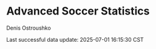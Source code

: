 # Advanced Soccer Statistics
Denis Ostroushko

<!-- gfm -->

Last successful data update: 2025-07-01 16:15:30 CST
